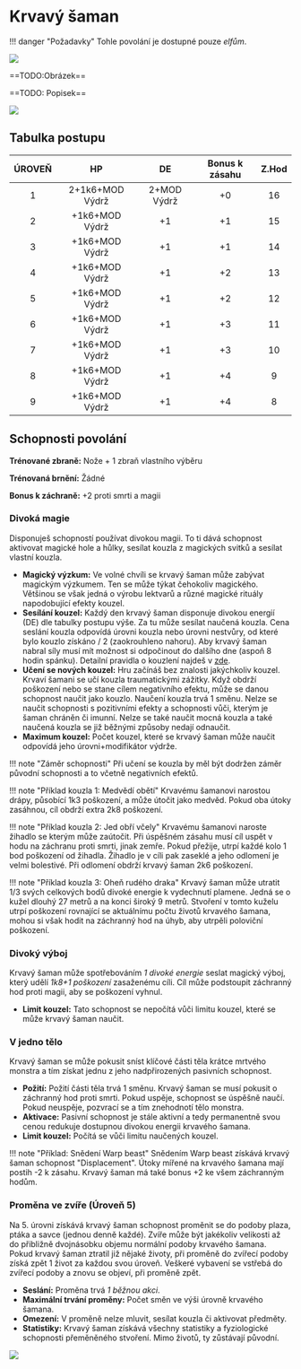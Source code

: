 # Krvavý šaman

!!! danger "Požadavky"
    Tohle povolání je dostupné pouze *elfům*.

<img src="/assets/sep_line.png"/>

==TODO:Obrázek==

==TODO: Popisek==

<img src="/assets/sep_line.png"/>

## Tabulka postupu

| ÚROVEŇ |       HP        |     DE      | Bonus k zásahu | Z.Hod |
| :----: | :-------------: | :---------: | :------------: | :---: |
|   1    | 2+1k6+MOD Výdrž | 2+MOD Výdrž |       +0       |  16   |
|   2    | +1k6+MOD Výdrž  |     +1      |       +1       |  15   |
|   3    | +1k6+MOD Výdrž  |     +1      |       +1       |  14   |
|   4    | +1k6+MOD Výdrž  |     +1      |       +2       |  13   |
|   5    | +1k6+MOD Výdrž  |     +1      |       +2       |  12   |
|   6    | +1k6+MOD Výdrž  |     +1      |       +3       |  11   |
|   7    | +1k6+MOD Výdrž  |     +1      |       +3       |  10   |
|   8    | +1k6+MOD Výdrž  |     +1      |       +4       |   9   |
|   9    | +1k6+MOD Výdrž  |     +1      |       +4       |   8   |

## Schopnosti povolání

**Trénované zbraně:** Nože + 1 zbraň vlastního výběru

**Trénovaná brnění:** Žádné

**Bonus k záchraně:** +2 proti smrti a magii

### Divoká magie

Disponuješ schopností používat divokou magii. To ti dává schopnost aktivovat magické hole a hůlky, sesílat kouzla z magických svitků a sesílat vlastní kouzla.

- **Magický výzkum:** Ve volné chvíli se krvavý šaman může zabývat magickým výzkumem. Ten se může týkat čehokoliv magického. Většinou se však jedná o výrobu lektvarů a různé magické rituály napodobující efekty kouzel. 
- **Sesílání kouzel:** Každý den krvavý šaman disponuje divokou energií (DE) dle tabulky postupu výše. Za tu může sesílat naučená kouzla. Cena seslání kouzla odpovídá úrovni kouzla nebo úrovni nestvůry, od které bylo kouzlo získáno / 2 (zaokrouhleno nahoru). Aby krvavý šaman nabral síly musí mít možnost si odpočinout do dalšího dne (aspoň 8 hodin spánku). Detailní pravidla o kouzlení najdeš v [zde](/Nový%20Aldir%20%28Zasazení%29/magic/).
- **Učení se nových kouzel:** Hru začínáš bez znalosti jakýchkoliv kouzel. Krvaví šamani se učí kouzla traumatickými zážitky. Když obdrží poškození nebo se stane cílem negativního efektu, může se danou schopnost naučit jako kouzlo. Naučení kouzla trvá 1 směnu. Nelze se naučit schopnosti s pozitivními efekty a schopnosti vůči, kterým je šaman chráněn či imunní. Nelze se také naučit mocná kouzla a také naučená kouzla se již běžnými způsoby nedají odnaučit.
- **Maximum kouzel:** Počet kouzel, které se krvavý šaman může naučit odpovídá jeho úrovni+modifikátor výdrže.

!!! note "Záměr schopnosti"
    Při učení se kouzla by měl být dodržen záměr původní schopnosti a to včetně negativních efektů. 

!!! note "Příklad kouzla 1: Medvědí obětí"
    Krvavému šamanovi narostou drápy, působící 1k3 poškození, a může útočit jako medvěd. Pokud oba útoky zasáhnou, cíl obdrží extra 2k8 poškození.

!!! note "Příklad kouzla 2: Jed obří včely"
    Krvavému šamanovi naroste žihadlo se kterým může zaútočit. Při úspěšném zásahu musí cíl uspět v hodu na záchranu proti smrti, jinak zemře. Pokud přežije, utrpí každé kolo 1 bod poškození od žihadla. Žihadlo je v cíli pak zaseklé a jeho odlomení je velmi bolestivé. Při odlomení obdrží krvavý šaman 2k6 poškození.

!!! note "Příklad kouzla 3: Oheň rudého draka"
    Krvavý šaman může utratit 1/3 svých celkových bodů divoké energie k vydechnutí plamene. Jedná se o kužel dlouhý 27 metrů a na konci široký 9 metrů. Stvoření v tomto kuželu utrpí poškození rovnající se aktuálnímu počtu životů krvavého šamana, mohou si však hodit na záchranný hod na úhyb, aby utrpěli poloviční poškození.

### Divoký výboj

Krvavý šaman může spotřebováním *1 divoké energie* seslat magický výboj, který udělí *1k8+1 poškození* zasaženému cíli. Cíl může podstoupit záchranný hod proti magii, aby se poškození vyhnul.

- **Limit kouzel:** Tato schopnost se nepočítá vůči limitu kouzel, které se může krvavý šaman naučit.

### V jedno tělo

Krvavý šaman se může pokusit sníst klíčové části těla krátce mrtvého monstra a tím získat jednu z jeho nadpřirozených pasivních schopnost.

- **Požití:** Požití části těla trvá 1 směnu. Krvavý šaman se musí pokusit o záchranný hod proti smrti. Pokud uspěje, schopnost se úspěšně naučí. Pokud neuspěje, pozvrací se a tím znehodnotí tělo monstra.
- **Aktivace:** Pasivní schopnost je stále aktivní a tedy permanentně svou cenou redukuje dostupnou divokou energii krvavého šamana.
- **Limit kouzel:** Počítá se vůči limitu naučených kouzel.

!!! note "Příklad: Snědení Warp beast"
    Snědením Warp beast získává krvavý šaman schopnost "Displacement". Útoky mířené na krvavého šamana mají postih -2 k zásahu. Krvavý šaman má také bonus +2 ke všem záchranným hodům.

### Proměna ve zvíře (Úroveň 5)

Na 5. úrovni získává krvavý šaman schopnost proměnit se do podoby plaza, ptáka a savce (jednou denně každé). Zvíře může být jakékoliv velikosti až do přibližně dvojnásobku objemu normální podoby krvavého šamana. Pokud krvavý šaman ztratil již nějaké životy, při proměně do zvířecí podoby získá zpět 1 život za každou svou úroveň. Veškeré vybavení se vstřebá do zvířecí podoby a znovu se objeví, při proměně zpět.

- **Seslání:** Proměna trvá *1 běžnou akci*.
- **Maximální trvání proměny:** Počet směn ve výši úrovně krvavého šamana.
- **Omezení:** V proměně nelze mluvit, sesílat kouzla či aktivovat předměty.
- **Statistiky:** Krvavý šaman získává všechny statistiky a fyziologické schopnosti přeměněného stvoření. Mimo životů, ty zůstávají původní.

<img src="/assets/sep_line.png"/>
